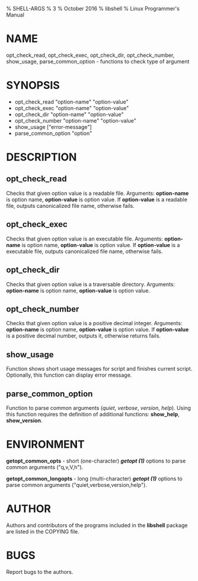 % SHELL-ARGS
% 3
% October 2016
% libshell
% Linux Programmer's Manual

# NAME #
opt_check_read, opt_check_exec, opt_check_dir, opt_check_number, show_usage, parse_common_option - functions
to check type of argument

# SYNOPSIS #

- opt_check_read "option-name" "option-value"
- opt_check_exec "option-name" "option-value"
- opt_check_dir "option-name" "option-value"
- opt_check_number "option-name" "option-value"
- show_usage ["error-message"]
- parse_common_option "option"

# DESCRIPTION #

## opt_check_read ##
Checks that given option value is a readable file.
Arguments: **option-name** is option name, **option-value** is option value.
If **option-value** is a readable file, outputs canonicalized file name, otherwise fails.

## opt_check_exec ##
Checks that given option value is an executable file.
Arguments: **option-name** is option name, **option-value** is option value.
If **option-value** is a executable file, outputs canonicalized file name, otherwise fails.

## opt_check_dir ##
Checks that given option value is a traversable directory.
Arguments: **option-name** is option name, **option-value** is option value.

## opt_check_number ##
Checks that given option value is a positive decimal integer.
Arguments: **option-name** is option name, **option-value** is option value.
If **option-value** is a positive decimal number, outputs it, otherwise returns fails.

## show_usage ##
Function shows short usage messages for script and finishes current script. Optionally,
this function can display error message.

## parse_common_option ##
Function to parse common arguments (*quiet*, *verbose*, *version*, *help*). Using this
function requires the definition of additional functions: **show_help**, **show_version**.

# ENVIRONMENT #

**getopt_common_opts**     - short (one-character) ***getopt (1)*** options to parse common arguments ("q,v,V,h").

**getopt_common_longopts** - long (multi-character) ***getopt (1)*** options to parse common arguments ("quiet,verbose,version,help").

# AUTHOR #
Authors and contributors of the programs included in the **libshell** package are listed
in the COPYING file.

# BUGS #
Report bugs to the authors.

